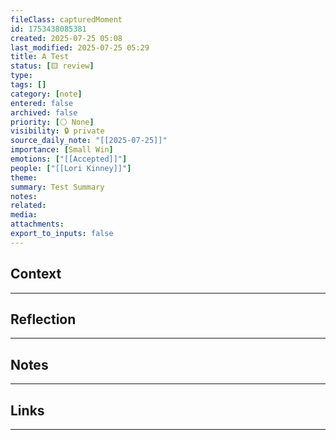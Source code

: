 ```yaml
---
fileClass: capturedMoment
id: 1753438085381
created: 2025-07-25 05:08
last_modified: 2025-07-25 05:29
title: A Test
status: [🟨 review]
type: 
tags: []
category: [note]
entered: false
archived: false
priority: [⚪ None]
visibility: 🔒 private
source_daily_note: "[[2025-07-25]]"
importance: [Small Win]
emotions: ["[[Accepted]]"]
people: ["[[Lori Kinney]]"]
theme: 
summary: Test Summary
notes: 
related: 
media: 
attachments: 
export_to_inputs: false
---
```


## Context
---

## Reflection
---

## Notes 
---

## Links
---

